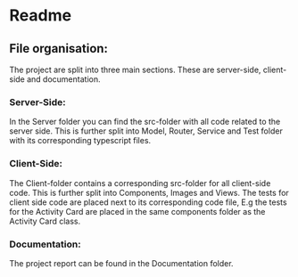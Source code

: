 # Readme
## File organisation: 
The project are split into three main sections. These are server-side, client-side and documentation. 

### **Server-Side:**
In the Server folder you can find the src-folder with all code related to the server side. This is further split into
Model, Router, Service and Test folder with its corresponding typescript files.
 
### **Client-Side:** 
The Client-folder contains a corresponding src-folder for all client-side code. This is further split into Components, Images and Views.
The tests for client side code are placed next to its corresponding code file, E.g the tests for the Activity Card are placed in the same components folder as the Activity Card class.

### **Documentation:** 
The project report can be found in the Documentation folder.

